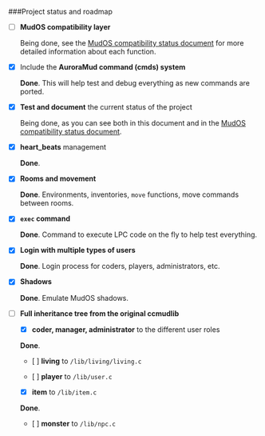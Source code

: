 ###Project status and roadmap

- [ ] **MudOS compatibility layer**

    Being done, see the [MudOS compatibility status document](status_compat.md) for more detailed information about each function.

- [x] Include the **AuroraMud command (cmds) system**

    **Done**. This will help test and debug everything as new commands are ported.

- [x] **Test and document** the current status of the project

    Being done, as you can see both in this document and in the [MudOS compatibility status document](status_compat.md).

- [x] **heart_beats** management

    **Done**.

- [x] **Rooms and movement**

    **Done**. Environments, inventories, `move` functions, move commands between rooms.

- [x] **`exec` command**

    **Done**. Command to execute LPC code on the fly to help test everything.

- [x] **Login with multiple types of users**

    **Done**. Login process for coders, players, administrators, etc.

- [x] **Shadows**

    **Done**. Emulate MudOS shadows.

- [ ] **Full inheritance tree from the original ccmudlib**

    - [x] **coder, manager, administrator** to the different user roles

    **Done**. 

    - [ ] **living** to `/lib/living/living.c`

    - [ ] **player** to `/lib/user.c`

    - [x] **item** to `/lib/item.c`

    **Done**. 

    - [ ] **monster** to `/lib/npc.c`


